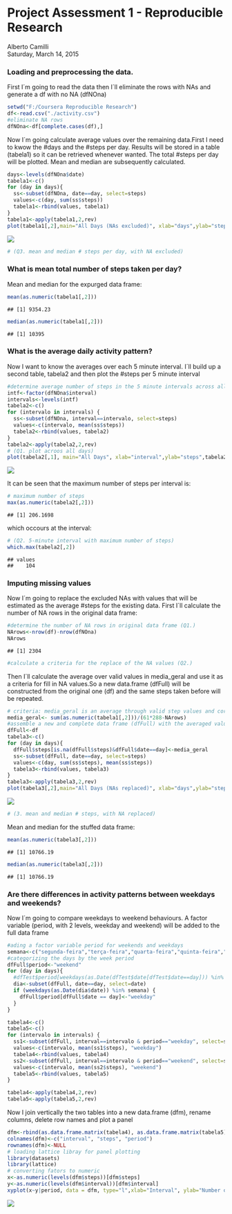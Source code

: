 # Project Assessment 1 - Reproducible Research
Alberto Camilli  
Saturday, March 14, 2015  

### Loading and preprocessing the data.

First I´m going to read the data then I´ll eliminate the rows with NAs and generate a df with no NA (dfNOna)


```r
setwd("F:/Coursera Reproducible Research")
df<-read.csv("./activity.csv")
#eliminate NA rows 
dfNOna<-df[complete.cases(df),]
```

Now I´m going calculate average values over the remaining data.First I need to kwow the #days and the #steps per day. Results will be stored in a table (tabela1) so it can be retrieved whenever wanted. The total #steps per day will be plotted. Mean and median are subsequently calculated.


```r
days<-levels(dfNOna$date)
tabela1<-c()
for (day in days){
  ss<-subset(dfNOna, date==day, select=steps)
  values<-c(day, sum(ss$steps))
  tabela1<-rbind(values, tabela1)
}
tabela1<-apply(tabela1,2,rev)
plot(tabela1[,2],main="All Days (NAs excluded)", xlab="days",ylab="steps", type="h") #(Q2. histogram)
```

![](./PA1_template_files/figure-html/unnamed-chunk-2-1.png) 

```r
# (Q3. mean and median # steps per day, with NA excluded)
```
### What is mean total number of steps taken per day?

Mean and median for the expurged data frame:

```r
mean(as.numeric(tabela1[,2]))
```

```
## [1] 9354.23
```

```r
median(as.numeric(tabela1[,2]))
```

```
## [1] 10395
```
### What is the average daily activity pattern?

Now I want to know the averages over each 5 minute interval. I´ll build up a second table, tabela2  and then plot the #steps per 5 minute interval


```r
#determine average number of steps in the 5 minute intervals across all days 
intf<-factor(dfNOna$interval)
intervals<-levels(intf)
tabela2<-c()
for (intervalo in intervals) {
  ss<-subset(dfNOna, interval==intervalo, select=steps)
  values<-c(intervalo, mean(ss$steps))
  tabela2<-rbind(values, tabela2)
}
tabela2<-apply(tabela2,2,rev)
# (Q1. plot acroos all days)
plot(tabela2[,1], main="All Days", xlab="interval",ylab="steps",tabela2[,2], type="l")
```

![](./PA1_template_files/figure-html/unnamed-chunk-4-1.png) 


It can be seen that the maximum number of steps per interval is:


```r
# maximum number of steps
max(as.numeric(tabela2[,2]))
```

```
## [1] 206.1698
```
which occours at the interval:

```r
# (Q2. 5-minute interval with maximum number of steps)
which.max(tabela2[,2])
```

```
## values 
##    104
```
### Imputing missing values

Now I´m going to replace the excluded NAs with values that will be estimated as the average #steps for the existing data. 
First I´ll calculate the number of NA rows in the original data frame:


```r
#determine the number of NA rows in original data frame (Q1.)
NArows<-nrow(df)-nrow(dfNOna)
NArows
```

```
## [1] 2304
```

```r
#calculate a criteria for the replace of the NA values (Q2.)
```
Then I´ll calculate the average over valid values in media_geral and use it as a criteria for fill in NA values.So a new data.frame (dfFull) will be constructed from the original one (df) and the same steps taken before will be repeated.



```r
# criteria: media_geral is an average through valid step values and corresponding days
media_geral<- sum(as.numeric(tabela1[,2]))/(61*288-NArows)
#assemble a new and complete data frame (dfFull) with the averaged values (Q3.) 
dfFull<-df
tabela3<-c()
for (day in days){
  dfFull$steps[is.na(dfFull$steps)&dfFull$date==day]<-media_geral
  ss<-subset(dfFull, date==day, select=steps)
  values<-c(day, sum(ss$steps), mean(ss$steps))
  tabela3<-rbind(values, tabela3)
}
tabela3<-apply(tabela3,2,rev)
plot(tabela3[,2],main="All Days (NAs replaced)", xlab="days",ylab="steps", type="h")
```

![](./PA1_template_files/figure-html/unnamed-chunk-8-1.png) 

```r
# (3. mean and median # steps, with NA replaced)
```
Mean and median for the stuffed data frame:


```r
mean(as.numeric(tabela3[,2]))
```

```
## [1] 10766.19
```

```r
median(as.numeric(tabela3[,2]))
```

```
## [1] 10766.19
```
### Are there differences in activity patterns between weekdays and weekends?

Now I´m going to compare weekdays to weekend behaviours.
A factor variable (period, with 2 levels, weekday and weekend) will be added to the full data frame


```r
#ading a factor variable period for weekends and weekdays
semana<-c("segunda-feira","terça-feira","quarta-feira","quinta-feira","sexta-feira")
#categorizing the days by the week period
dfFull$period<-"weekend"
for (day in days){
  #dfTest$period[weekdays(as.Date(dfTest$date[dfTest$date==day])) %in% semana]<-"weekday"
  dia<-subset(dfFull, date==day, select=date)
  if (weekdays(as.Date(dia$date)) %in% semana) {
    dfFull$period[dfFull$date == day]<-"weekday"
  } 
}  

tabela4<-c()
tabela5<-c()
for (intervalo in intervals) {
  ss1<-subset(dfFull, interval==intervalo & period=="weekday", select=steps)
  values<-c(intervalo, mean(ss1$steps), "weekday")
  tabela4<-rbind(values, tabela4)
  ss2<-subset(dfFull, interval==intervalo & period=="weekend", select=steps)
  values<-c(intervalo, mean(ss2$steps), "weekend")
  tabela5<-rbind(values, tabela5)
}

tabela4<-apply(tabela4,2,rev)
tabela5<-apply(tabela5,2,rev)
```
Now I join vertically the two tables into a new data.frame (dfm), rename columns, delete row names and plot a panel


```r
dfm<-rbind(as.data.frame.matrix(tabela4), as.data.frame.matrix(tabela5))
colnames(dfm)<-c("interval", "steps", "period")
rownames(dfm)<-NULL
# loading lattice libray for panel plotting
library(datasets)
library(lattice)
# converting fators to numeric
x<-as.numeric(levels(dfm$steps))[dfm$steps]
y<-as.numeric(levels(dfm$interval))[dfm$interval]
xyplot(x~y|period, data = dfm, type="l",xlab="Interval", ylab="Number of Steps", layout=c(1,2))
```

![](./PA1_template_files/figure-html/unnamed-chunk-11-1.png) 


